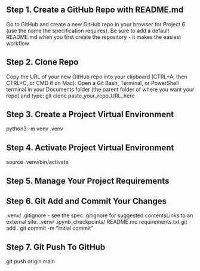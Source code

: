 ## Step 1. Create a GitHub Repo with README.md
Go to GitHub and create a new GitHub repo in your browser for Project 6 (use the name the specification requires). Be sure to add a default README.md when you first create the repository - it makes the easiest workflow.
## Step 2. Clone Repo
Copy the URL of your new GitHub repo into your clipboard (CTRL+A, then CTRL+C, or CMD if on Mac).
Open a Git Bash, Terminal, or PowerShell terminal in your Documents folder (the parent folder of where you want your repo) and type:  git clone paste_your_repo_URL_here
## Step 3.  Create a Project Virtual Environment
python3 -m venv .venv
## Step 4. Activate Project Virtual Environment
source .venv/bin/activate
## Step 5. Manage Your Project Requirements
## Step 6. Git Add and Commit Your Changes
.venv/
.gitignore - see the spec .gitignore for suggested contentsLinks to an external site. 
.venv/
.ipynb_checkpoints/
README.md
requirements.txt
git add .
git commit -m "initial commit"
## Step 7. Git Push To GitHub
git push origin main
